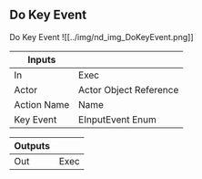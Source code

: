 ## Do Key Event
Do Key Event
![[../img/nd_img_DoKeyEvent.png]]

|Inputs||
|--|--|
| In | Exec |
| Actor | Actor Object Reference |
| Action Name | Name |
| Key Event | EInputEvent Enum |

|Outputs||
|--|--|
| Out | Exec |
